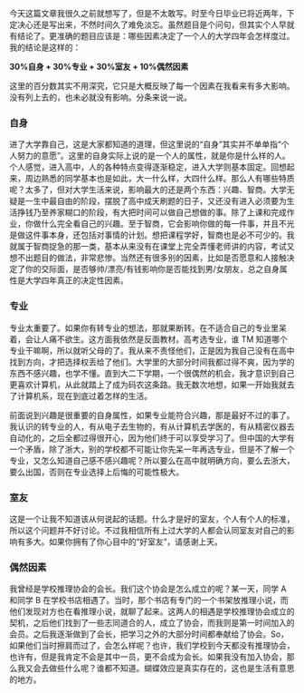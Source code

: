今天这篇文章我很久之前就想写了，但是不太敢写。时至今日毕业已将近两年，下定决心还是写出来，不然时间久了难免淡忘。虽然题目是个问句，但其实个人早就有结论了。更准确的题目应该是：哪些因素决定了一个人的大学四年会怎样度过。我的结论是这样的：

**30%自身 + 30%专业 + 30%室友 + 10%偶然因素**

这里的百分数其实不用深究，它只是大概反映了每一个因素在我看来有多大影响。没有列上去的，也未必就没有影响。分条来说一说。

### 自身
进了大学靠自己，这是大家都知道的道理，但这里说的“自身”其实并不单单指“个人努力的意愿”。这里的自身实际上说的是一个人的属性，就是你是什么样的人。个人感觉，进入高中，人的各种特点变得逐渐稳定，进入大学则基本固定。回想起来，周边熟悉的同学基本也是如此，大一什么样，大四什么样。那么人有哪些特质呢？太多了，但对大学生活来说，影响最大的还是两个东西：兴趣、智商。大学无疑是一生中最自由的阶段，摆脱了高中成天刷题的日子，又还没有进入必须要为生活挣钱乃至养家糊口的阶段，有大把时间可以做自己想做的事。除了上课和完成作业，你做什么完全看自己的兴趣。至于智商，它会影响你做的每一件事，并且不光是做这件事本身，还包括对事情的计划。想把课程学好，智商也是必不可少的。我就属于智商捉急的那一类，基本从来没有在课堂上完全弄懂老师讲的内容，考试又想不出题目的做法，非常悲惨。当然还有很多别的因素，比如是否愿意和人接触决定了你的交际面，是否够帅/漂亮/有钱影响你是否能找到男/女朋友，总之自身属性是大学四年真正的决定性因素。

### 专业
专业太重要了。如果你有转专业的想法，那就果断转。在不适合自己的专业里呆着，会让人痛不欲生。这方面我依然是反面教材。高考选专业，谁 TM 知道哪个专业干嘛啊，所以就听父母的了。我从来不责怪他们，正是因为我自己没有在高中找到方向，才把选择权丢给了他们。大学里的大部分时间我都过得不爽，因为学的东西不感兴趣，也学不懂。直到大二下学期，一个很偶然的机会，我才意识到自己更喜欢计算机，从此就踏上了成为码农这条路。我无数次地想，如果一开始我就去了计算机系，现在到底过着怎样的生活。

前面说到兴趣是很重要的自身属性，如果专业能符合兴趣，那是最好不过的事了。我认识的转专业的人，有从电子去生物的，有从计算机去学医的，有从精密仪器去自动化的，之后全都过得很开心，因为他们终于可以享受学习了。但中国的大学有一个矛盾，除了浙大，别的学校都不可能让你先呆一年再选专业，但是不了解一个专业，又怎么知道自己感不感兴趣呢？所以要么在高中就明确方向，要么去浙大，要么出国，否则在专业选择上后悔的可能性极大。

### 室友
这是一个让我不知道该从何说起的话题。什么才是好的室友，个人有个人的标准，所以这个问题并不好讨论。不过我相信所有上过大学的人都会认同室友对自己的影响有多大。如果你拥有了你心目中的“好室友”，请感谢上天。

### 偶然因素
我曾经是学校推理协会的会长。我们这个协会是怎么成立的呢？某一天，同学 A 和同学 B 在学校书店相遇了。当时，那个书店有专门的一个书架放推理小说，而他们发现对方也在看推理小说，就聊了起来。这两人的相遇是学校推理协会成立的契机，之后他们找到了一些志同道合的人，成立了协会，而我则是第一时间加入的会员。之后我逐渐做到了会长，把学习之外的大部分时间都奉献给了协会。So，如果他们当时擦肩而过了，会怎么样呢？也许，我们学校到今天都没有推理协会，也许有，但是我肯定不会是其中一员，更不会成为会长。如果我没有加入协会，那么我又会去做些什么呢？谁都不知道。蝴蝶效应是真实存在的，这也是生活有意思的地方。